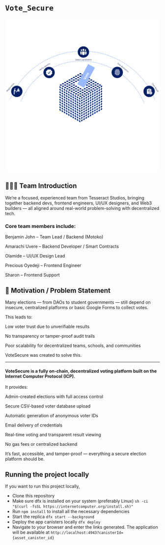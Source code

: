 # `Vote_Secure`

![Votesecure voting process](/src/Vote_Secure_frontend/public/assets/votingsteps.png)

## 🧑🏽‍💻 Team Introduction

We’re a focused, experienced team from Tesseract Studios, bringing together backend devs, frontend engineers, UI/UX designers, and Web3 builders — all aligned around real-world problem-solving with decentralized tech.

### Core team members include:

Benjamin John – Team Lead / Backend (Motoko)

Amarachi Uvere – Backend Developer / Smart Contracts

Olamide – UI/UX Design Lead

Precious Oyedeji – Frontend Engineer

Sharon – Frontend Support


## 🧩 Motivation / Problem Statement

Many elections — from DAOs to student governments — still depend on insecure, centralized platforms or basic Google Forms to collect votes.

This leads to:

Low voter trust due to unverifiable results

No transparency or tamper-proof audit trails

Poor scalability for decentralized teams, schools, and communities

VoteSecure was created to solve this.


---


#### VoteSecure is a fully on-chain, decentralized voting platform built on the Internet Computer Protocol (ICP).

It provides:

Admin-created elections with full access control

Secure CSV-based voter database upload

Automatic generation of anonymous voter IDs

Email delivery of credentials

Real-time voting and transparent result viewing

No gas fees or centralized backend


It’s fast, accessible, and tamper-proof — everything a secure election platform should be.

## Running the project locally

If you want to run this project locally,

  - Clone this repository
  - Make sure dfx is installed on your system (preferably Linux)
    ```sh -ci "$(curl -fsSL https://internetcomputer.org/install.sh)"```
  - Run `npm install` to install all the necessary dependencies
  - Start the replica
    ```dfx start --background```
  - Deploy the app canisters locally
    ```dfx deploy```
  - Navigate to your browser and enter the links generated. The application will be available at `http://localhost:4943?canisterId={asset_canister_id}`
